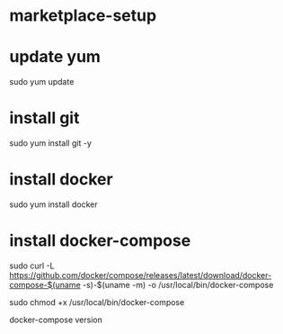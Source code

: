 # marketplace-setup

# update yum
sudo yum update
# install git
sudo yum install git -y

# install docker
sudo yum install docker



# install docker-compose
sudo curl -L https://github.com/docker/compose/releases/latest/download/docker-compose-$(uname -s)-$(uname -m) -o /usr/local/bin/docker-compose

sudo chmod +x /usr/local/bin/docker-compose

docker-compose version

